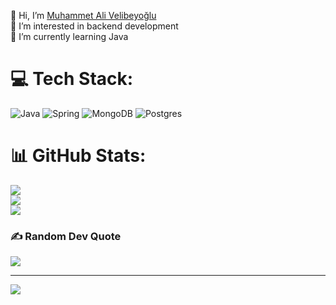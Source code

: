 👋 Hi, I’m [Muhammet Ali Velibeyoğlu](https://www.linkedin.com/in/muhammet-ali-velibeyoglu)<br>👀 I’m interested in backend development<br>🌱 I’m currently learning Java

# 💻 Tech Stack:
![Java](https://img.shields.io/badge/%20-Java-orange) ![Spring](https://img.shields.io/badge/spring-%236DB33F.svg?style=flat-square&logo=spring&logoColor=white) ![MongoDB](https://img.shields.io/badge/MongoDB-%234ea94b.svg?style=flat-square&logo=mongodb&logoColor=white) ![Postgres](https://img.shields.io/badge/postgres-%23316192.svg?style=flat-square&logo=postgresql&logoColor=white)
# 📊 GitHub Stats:
![](https://github-readme-stats.vercel.app/api?username=VMA9&theme=dark&hide_border=false&include_all_commits=true&count_private=false)<br/>
![](https://github-readme-streak-stats.herokuapp.com/?user=VMA9&theme=dark&hide_border=false)<br/>
![](https://github-readme-stats.vercel.app/api/top-langs/?username=VMA9&theme=dark&hide_border=false&include_all_commits=true&count_private=false&layout=compact)

### ✍️ Random Dev Quote
![](https://quotes-github-readme.vercel.app/api?type=horizontal&theme=radical)

---
[![](https://visitcount.itsvg.in/api?id=VMA9&icon=5&color=0)](https://visitcount.itsvg.in)

<!-- Proudly created with GPRM ( https://gprm.itsvg.in ) -->
<!---
VMA9/VMA9 is a ✨ special ✨ repository because its `README.md` (this file) appears on your GitHub profile.
You can click the Preview link to take a look at your changes.
--->
